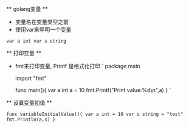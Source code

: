 
** golang变量 **

- 变量名在变量类型之前
- 使用var来申明一个变量

`
    var a int
    var s string
`

** 打印变量 **

- fmt来打印变量, Printf 是格式化打印
`
    package main

    import "fmt"

    func main(){
    	var a int
    	a = 10
    	fmt.Printf("Print value:%d\n",a)
    }
`

** 设置变量初值 **

`
    func variableInitialValue(){
    	var a int = 10
    	var s string = "test"
    	fmt.Println(a,s)
    }
`